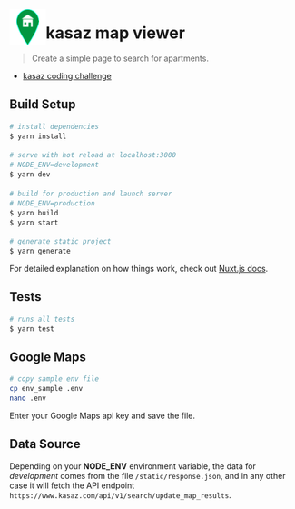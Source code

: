 <style>
img { float: left; }
</style>
![Logo Title](/assets/green-home-icon-64-177826.png?raw=true "Logo")

# kasaz map viewer

> Create a simple page to search for apartments. 

- [kasaz coding challenge](https://github.com/kasaz/coding-challenge)


## Build Setup

``` bash
# install dependencies
$ yarn install

# serve with hot reload at localhost:3000
# NODE_ENV=development
$ yarn dev

# build for production and launch server
# NODE_ENV=production
$ yarn build
$ yarn start

# generate static project
$ yarn generate
```

For detailed explanation on how things work, check out [Nuxt.js docs](https://nuxtjs.org).

## Tests
``` bash
# runs all tests
$ yarn test
```

## Google Maps
```bash
# copy sample env file
cp env_sample .env
nano .env
```

Enter your Google Maps api key and save the file.

## Data Source

Depending on your **NODE_ENV** environment variable, the data for _development_ comes from the file `/static/response.json`, and in any other case it will fetch the API endpoint `https://www.kasaz.com/api/v1/search/update_map_results`.

